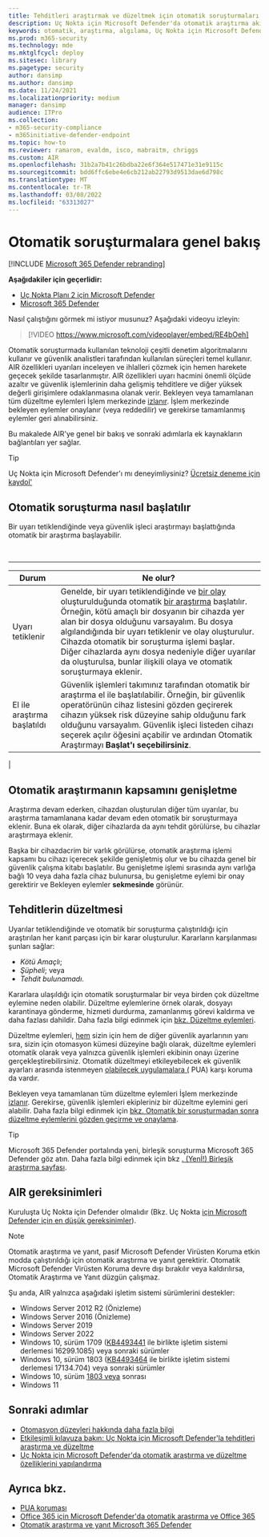```yaml
---
title: Tehditleri araştırmak ve düzeltmek için otomatik soruşturmaları kullanma
description: Uç Nokta için Microsoft Defender'da otomatik araştırma akışını anlama.
keywords: otomatik, araştırma, algılama, Uç Nokta için Microsoft Defender
ms.prod: m365-security
ms.technology: mde
ms.mktglfcycl: deploy
ms.sitesec: library
ms.pagetype: security
author: dansimp
ms.author: dansimp
ms.date: 11/24/2021
ms.localizationpriority: medium
manager: dansimp
audience: ITPro
ms.collection:
- m365-security-compliance
- m365initiative-defender-endpoint
ms.topic: how-to
ms.reviewer: ramarom, evaldm, isco, mabraitm, chriggs
ms.custom: AIR
ms.openlocfilehash: 31b2a7b41c26bdba22e6f364e517471e31e9115c
ms.sourcegitcommit: bdd6ffc6ebe4e6cb212ab22793d9513dae6d798c
ms.translationtype: MT
ms.contentlocale: tr-TR
ms.lasthandoff: 03/08/2022
ms.locfileid: "63313027"
---
```

# <a name="overview-of-automated-investigations"></a>Otomatik soruşturmalara genel bakış

[!INCLUDE [Microsoft 365 Defender rebranding](../../includes/microsoft-defender.md)]

**Aşağıdakiler için geçerlidir:**
- [Uç Nokta Planı 2 için Microsoft Defender](https://go.microsoft.com/fwlink/p/?linkid=2154037)
- [Microsoft 365 Defender](https://go.microsoft.com/fwlink/?linkid=2118804)

Nasıl çalıştığını görmek mi istiyor musunuz? Aşağıdaki videoyu izleyin:

> [!VIDEO https://www.microsoft.com/videoplayer/embed/RE4bOeh]

Otomatik soruşturmada kullanılan teknoloji çeşitli denetim algoritmalarını kullanır ve güvenlik analistleri tarafından kullanılan süreçleri temel kullanır. AIR özellikleri uyarıları inceleyen ve ihlalleri çözmek için hemen harekete geçecek şekilde tasarlanmıştır. AIR özellikleri uyarı hacmini önemli ölçüde azaltır ve güvenlik işlemlerinin daha gelişmiş tehditlere ve diğer yüksek değerli girişimlere odaklanmasına olanak verir. Bekleyen veya tamamlanan tüm düzeltme eylemleri İşlem merkezinde [izlanır](auto-investigation-action-center.md). İşlem merkezinde bekleyen eylemler onaylanır (veya reddedilir) ve gerekirse tamamlanmış eylemler geri alınabilirsiniz.

Bu makalede AIR'ye genel bir bakış ve sonraki adımlarla ek kaynakların bağlantıları yer sağlar.

> [!TIP]
> Uç Nokta için Microsoft Defender'ı mı deneyimliysiniz? [Ücretsiz deneme için kaydol'](https://signup.microsoft.com/create-account/signup?products=7f379fee-c4f9-4278-b0a1-e4c8c2fcdf7e&ru=https://aka.ms/MDEp2OpenTrial?ocid=docs-wdatp-automated-investigations-abovefoldlink)

## <a name="how-the-automated-investigation-starts"></a>Otomatik soruşturma nasıl başlatılır

Bir uyarı tetiklendiğinde veya güvenlik işleci araştırmayı başlattığında otomatik bir araştırma başlayabilir.

<br>

****

|Durum|Ne olur?|
|---|---|
|Uyarı tetiklenir|Genelde, bir uyarı tetiklendiğinde ve [bir olay](review-alerts.md) oluşturulduğunda otomatik [bir araştırma](view-incidents-queue.md) başlatılır. Örneğin, kötü amaçlı bir dosyanın bir cihazda yer alan bir dosya olduğunu varsayalım. Bu dosya algılandığında bir uyarı tetiklenir ve olay oluşturulur. Cihazda otomatik bir soruşturma işlemi başlar. Diğer cihazlarda aynı dosya nedeniyle diğer uyarılar da oluşturulsa, bunlar ilişkili olaya ve otomatik soruşturmaya eklenir.|
|El ile araştırma başlatıldı|Güvenlik işlemleri takımınız tarafından otomatik bir araştırma el ile başlatılabilir. Örneğin, bir güvenlik operatörünün cihaz listesini gözden geçirerek cihazın yüksek risk düzeyine sahip olduğunu fark olduğunu varsayalım. Güvenlik işleci listeden cihazı seçerek açılır öğesini açabilir ve ardından Otomatik Araştırmayı **Başlat'ı seçebilirsiniz**.|
|

## <a name="how-an-automated-investigation-expands-its-scope"></a>Otomatik araştırmanın kapsamını genişletme

Araştırma devam ederken, cihazdan oluşturulan diğer tüm uyarılar, bu araştırma tamamlanana kadar devam eden otomatik bir soruşturmaya eklenir. Buna ek olarak, diğer cihazlarda da aynı tehdit görülürse, bu cihazlar araştırmaya eklenir.

Başka bir cihazdacrim bir varlık görülürse, otomatik araştırma işlemi kapsamı bu cihazı içerecek şekilde genişletmiş olur ve bu cihazda genel bir güvenlik çalışma kitabı başlatılır. Bu genişletme işlemi sırasında aynı varlığa bağlı 10 veya daha fazla cihaz bulunursa, bu genişletme eylemi bir onay gerektirir ve Bekleyen eylemler **sekmesinde** görünür.

## <a name="how-threats-are-remediated"></a>Tehditlerin düzeltmesi

Uyarılar tetiklendiğinde ve otomatik bir soruşturma çalıştırıldığı için araştırılan her kanıt parçası için bir karar oluşturulur. Kararların karşılanması şunları sağlar:

- *Kötü Amaçlı*;
- *Şüpheli*; veya
- *Tehdit bulunamadı*.

Kararlara ulaşıldığı için otomatik soruşturmalar bir veya birden çok düzeltme eylemine neden olabilir. Düzeltme eylemlerine örnek olarak, dosyayı karantinaya gönderme, hizmeti durdurma, zamanlanmış görevi kaldırma ve daha fazlası dahildir. Daha fazla bilgi edinmek için [bkz. Düzeltme eylemleri](manage-auto-investigation.md#remediation-actions).

Düzeltme eylemleri, [hem](automation-levels.md) sizin için hem de diğer güvenlik ayarlarının yanı sıra, sizin için otomasyon kümesi düzeyine bağlı olarak, düzeltme eylemleri otomatik olarak veya yalnızca güvenlik işlemleri ekibinin onayı üzerine gerçekleştirebilirsiniz. Otomatik düzeltmeyi etkileyebilecek ek güvenlik ayarları arasında istenmeyen [olabilecek uygulamalara (](/windows/security/threat-protection/microsoft-defender-antivirus/detect-block-potentially-unwanted-apps-microsoft-defender-antivirus) PUA) karşı koruma da vardır.

Bekleyen veya tamamlanan tüm düzeltme eylemleri İşlem merkezinde [izlanır](auto-investigation-action-center.md). Gerekirse, güvenlik işlemleri ekipleriniz bir düzeltme eylemini geri alabilir. Daha fazla bilgi edinmek için [bkz. Otomatik bir soruşturmadan sonra düzeltme eylemlerini gözden geçirme ve onaylama](/microsoft-365/security/defender-endpoint/manage-auto-investigation).

> [!TIP]
> Microsoft 365 Defender portalında yeni, birleşik soruşturma Microsoft 365 Defender göz atın. Daha fazla bilgi edinmek için bkz [. (Yenİ!) Birleşik araştırma sayfası](/microsoft-365/security/defender/m365d-autoir-results#new-unified-investigation-page).

## <a name="requirements-for-air"></a>AIR gereksinimleri

Kuruluşta Uç Nokta için Defender olmalıdır (Bkz. Uç Nokta [için Microsoft Defender için en düşük gereksinimler](minimum-requirements.md)).

> [!NOTE]
> Otomatik araştırma ve yanıt, pasif Microsoft Defender Virüsten Koruma etkin modda çalıştırıldığı için otomatik araştırma ve yanıt gerektirir. Otomatik Microsoft Defender Virüsten Koruma devre dışı bırakılır veya kaldırılırsa, Otomatik Araştırma ve Yanıt düzgün çalışmaz.

Şu anda, AIR yalnızca aşağıdaki işletim sistemi sürümlerini destekler:

- Windows Server 2012 R2 (Önizleme)
- Windows Server 2016 (Önizleme)
- Windows Server 2019
- Windows Server 2022
- Windows 10, sürüm 1709 ([KB4493441](https://support.microsoft.com/help/4493441/windows-10-update-kb4493441) ile birlikte işletim sistemi derlemesi 16299.1085) veya sonraki sürümler
- Windows 10, sürüm 1803 ([KB4493464](https://support.microsoft.com/help/4493464/windows-10-update-kb4493464) ile birlikte işletim sistemi derlemesi 17134.704) veya sonraki sürümler
- Windows 10, sürüm [1803 veya](/windows/release-information/status-windows-10-1809-and-windows-server-2019) sonrası
- Windows 11

## <a name="next-steps"></a>Sonraki adımlar

- [Otomasyon düzeyleri hakkında daha fazla bilgi](automation-levels.md)
- [Etkileşimli kılavuza bakın: Uç Nokta için Microsoft Defender'la tehditleri araştırma ve düzeltme](https://aka.ms/MDATP-IR-Interactive-Guide)
- [Uç Nokta için Microsoft Defender'da otomatik araştırma ve düzeltme özelliklerini yapılandırma](configure-automated-investigations-remediation.md)

## <a name="see-also"></a>Ayrıca bkz.

- [PUA koruması](/windows/security/threat-protection/microsoft-defender-antivirus/detect-block-potentially-unwanted-apps-microsoft-defender-antivirus)
- [Office 365 için Microsoft Defender'da otomatik araştırma ve Office 365](/microsoft-365/security/office-365-security/office-365-air)
- [Otomatik araştırma ve yanıt Microsoft 365 Defender](/microsoft-365/security/defender/m365d-autoir)
